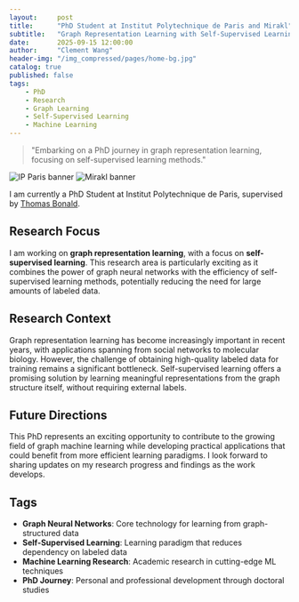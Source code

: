 ```yaml
---
layout:     post
title:      "PhD Student at Institut Polytechnique de Paris and Mirakl"
subtitle:   "Graph Representation Learning with Self-Supervised Learning"
date:       2025-09-15 12:00:00
author:     "Clement Wang"
header-img: "/img_compressed/pages/home-bg.jpg"
catalog: true
published: false
tags:
    - PhD
    - Research
    - Graph Learning
    - Self-Supervised Learning
    - Machine Learning
---
```


> "Embarking on a PhD journey in graph representation learning, focusing on self-supervised learning methods."

![IP Paris banner](/img_compressed/pages/ip-paris-banner.png)
![Mirakl banner](/img_compressed/pages/mirakl-banner.jpeg)

I am currently a PhD Student at Institut Polytechnique de Paris, supervised by [Thomas Bonald](https://perso.telecom-paristech.fr/bonald/Home_page.html).

## Research Focus

I am working on **graph representation learning**, with a focus on **self-supervised learning**. This research area is particularly exciting as it combines the power of graph neural networks with the efficiency of self-supervised learning methods, potentially reducing the need for large amounts of labeled data.

## Research Context

Graph representation learning has become increasingly important in recent years, with applications spanning from social networks to molecular biology. However, the challenge of obtaining high-quality labeled data for training remains a significant bottleneck. Self-supervised learning offers a promising solution by learning meaningful representations from the graph structure itself, without requiring external labels.

## Future Directions

This PhD represents an exciting opportunity to contribute to the growing field of graph machine learning while developing practical applications that could benefit from more efficient learning paradigms. I look forward to sharing updates on my research progress and findings as the work develops.

## Tags

- **Graph Neural Networks**: Core technology for learning from graph-structured data
- **Self-Supervised Learning**: Learning paradigm that reduces dependency on labeled data
- **Machine Learning Research**: Academic research in cutting-edge ML techniques
- **PhD Journey**: Personal and professional development through doctoral studies
